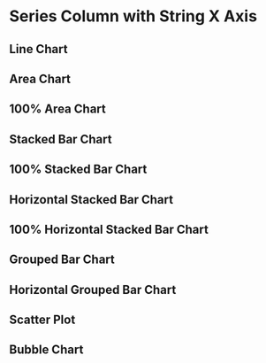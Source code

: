 <script>


let full = 
[
    {x: "1900", series: 'A', y1: 103, y2: 135, y3: 88},
    {x: "1900", series: 'B', y1: 240, y2: 299, y3: 201},
    {x: "1900", series: 'C', y1: 361, y2: 318, y3: 314},
    {x: "1901", series: 'A', y1: 105, y2: 138, y3: 93},
    {x: "1901", series: 'B', y1: 298, y2: 215, y3: 277},
    {x: "1901", series: 'C', y1: 394, y2: 306, y3: 348},
    {x: "1902", series: 'A', y1: 106, y2: 132, y3: 103},
    {x: "1902", series: 'B', y1: 209, y2: 282, y3: 227},
    {x: "1902", series: 'C', y1: 384, y2: 367, y3: 312},
    {x: "1903", series: 'A', y1: 108, y2: 130, y3: 105},
    {x: "1903", series: 'B', y1: 296, y2: 274, y3: 259},
    {x: "1903", series: 'C', y1: 330, y2: 301, y3: 338},
    {x: "1904", series: 'A', y1: 109, y2: 128, y3: 102},
    {x: "1904", series: 'B', y1: 280, y2: 266, y3: 293},
    {x: "1904", series: 'C', y1: 332, y2: 342, y3: 343},
    {x: "1905", series: 'A', y1: 111, y2: 124, y3: 101},
    {x: "1905", series: 'B', y1: 218, y2: 288, y3: 204},
    {x: "1905", series: 'C', y1: 318, y2: 375, y3: 313},
    {x: "1906", series: 'A', y1: 120, y2: 122, y3: 100},
    {x: "1906", series: 'B', y1: 261, y2: 275, y3: 265},
    {x: "1906", series: 'C', y1: 332, y2: 397, y3: 388},
    {x: "1907", series: 'A', y1: 133, y2: 131, y3: 100},
    {x: "1907", series: 'B', y1: 285, y2: 259, y3: 229},
    {x: "1907", series: 'C', y1: 334, y2: 390, y3: 372},
    {x: "1908", series: 'A', y1: 142, y2: 128, y3: 99},
    {x: "1908", series: 'B', y1: 257, y2: 219, y3: 235},
    {x: "1908", series: 'C', y1: 350, y2: 388, y3: 364},
    {x: "1909", series: 'A', y1: 156, y2: 135, y3: 97},
    {x: "1909", series: 'B', y1: 228, y2: 275, y3: 299},
    {x: "1909", series: 'C', y1: 321, y2: 352, y3: 359},
    {x: "1910", series: 'A', y1: 168, y2: 137, y3: 95},
    {x: "1910", series: 'B', y1: 212, y2: 216, y3: 270},
    {x: "1910", series: 'C', y1: 400, y2: 340, y3: 400}
]

let missingY = 
[ // remove B 1902
    {x: "1900", series: 'A', y1: 103, y2: 135, y3: 88},
    {x: "1900", series: 'B', y1: 240, y2: 299, y3: 201},
    {x: "1900", series: 'C', y1: 361, y2: 318, y3: 314},
    {x: "1901", series: 'A', y1: 105, y2: 138, y3: 93},
    {x: "1901", series: 'B', y1: 298, y2: 215, y3: 277},
    {x: "1901", series: 'C', y1: 394, y2: 306, y3: 348},
    {x: "1902", series: 'A', y1: 106, y2: 132, y3: 103},
    {x: "1902", series: 'C', y1: 384, y2: 367, y3: 312},
    {x: "1903", series: 'A', y1: 108, y2: 130, y3: 105},
    {x: "1903", series: 'B', y1: 296, y2: 274, y3: 259},
    {x: "1903", series: 'C', y1: 330, y2: 301, y3: 338},
    {x: "1904", series: 'A', y1: 109, y2: 128, y3: 102},
    {x: "1904", series: 'B', y1: 280, y2: 266, y3: 293},
    {x: "1904", series: 'C', y1: 332, y2: 342, y3: 343},
    {x: "1905", series: 'A', y1: 111, y2: 124, y3: 101},
    {x: "1905", series: 'B', y1: 218, y2: 288, y3: 204},
    {x: "1905", series: 'C', y1: 318, y2: 375, y3: 313},
    {x: "1906", series: 'A', y1: 120, y2: 122, y3: 100},
    {x: "1906", series: 'B', y1: 261, y2: 275, y3: 265},
    {x: "1906", series: 'C', y1: 332, y2: 397, y3: 388},
    {x: "1907", series: 'A', y1: 133, y2: 131, y3: 100},
    {x: "1907", series: 'B', y1: 285, y2: 259, y3: 229},
    {x: "1907", series: 'C', y1: 334, y2: 390, y3: 372},
    {x: "1908", series: 'A', y1: 142, y2: 128, y3: 99},
    {x: "1908", series: 'B', y1: 257, y2: 219, y3: 235},
    {x: "1908", series: 'C', y1: 350, y2: 388, y3: 364},
    {x: "1909", series: 'A', y1: 156, y2: 135, y3: 97},
    {x: "1909", series: 'B', y1: 228, y2: 275, y3: 299},
    {x: "1909", series: 'C', y1: 321, y2: 352, y3: 359},
    {x: "1910", series: 'A', y1: 168, y2: 137, y3: 95},
    {x: "1910", series: 'B', y1: 212, y2: 216, y3: 270},
    {x: "1910", series: 'C', y1: 400, y2: 340, y3: 400}
]

let nulls =
[
    {x: "1900", series: 'A', y1: 103, y2: 135, y3: 88},
    {x: "1900", series: 'B', y1: 240, y2: 299, y3: 201},
    {x: "1900", series: 'C', y1: 361, y2: 318, y3: 314},
    {x: "1901", series: 'A', y1: 105, y2: 138, y3: 93},
    {x: "1901", series: 'B', y1: 298, y2: 215, y3: 277},
    {x: "1901", series: 'C', y1: 394, y2: 306, y3: 348},
    {x: "1902", series: 'A', y1: null, y2: 132, y3: 103},
    {x: "1902", series: 'B', y1: 209, y2: 282, y3: 227},
    {x: "1902", series: 'C', y1: 384, y2: 367, y3: 312},
    {x: "1903", series: 'A', y1: 108, y2: 130, y3: 105},
    {x: "1903", series: 'B', y1: 296, y2: 274, y3: 259},
    {x: "1903", series: 'C', y1: 330, y2: 301, y3: 338},
    {x: "1904", series: 'A', y1: 109, y2: 128, y3: 102},
    {x: "1904", series: 'B', y1: 280, y2: 266, y3: 293},
    {x: "1904", series: 'C', y1: 332, y2: null, y3: 343},
    {x: "1905", series: 'A', y1: 111, y2: 124, y3: 101},
    {x: "1905", series: 'B', y1: 218, y2: 288, y3: 204},
    {x: "1905", series: 'C', y1: 318, y2: 375, y3: 313},
    {x: "1906", series: 'A', y1: 120, y2: 122, y3: 100},
    {x: "1906", series: 'B', y1: 261, y2: 275, y3: 265},
    {x: "1906", series: 'C', y1: 332, y2: 397, y3: 388},
    {x: "1907", series: 'A', y1: 133, y2: 131, y3: 100},
    {x: "1907", series: 'B', y1: 285, y2: 259, y3: 229},
    {x: "1907", series: 'C', y1: 334, y2: 390, y3: 372},
    {x: "1908", series: 'A', y1: 142, y2: 128, y3: 99},
    {x: "1908", series: 'B', y1: 257, y2: 219, y3: null},
    {x: "1908", series: 'C', y1: 350, y2: 388, y3: 364},
    {x: "1909", series: 'A', y1: 156, y2: 135, y3: 97},
    {x: "1909", series: 'B', y1: 228, y2: 275, y3: 299},
    {x: "1909", series: 'C', y1: 321, y2: 352, y3: 359},
    {x: "1910", series: 'A', y1: 168, y2: 137, y3: 95},
    {x: "1910", series: 'B', y1: 212, y2: 216, y3: 270},
    {x: "1910", series: 'C', y1: 400, y2: 340, y3: 400}
]



 </script>

<h1>Series Column with String X Axis</h1>
<h2>Line Chart</h2>
<LineChart data={full} series=series title="Full Data"/>
<LineChart data={missingY} series=series title="Missing Y"/>
<LineChart data={nulls}  series=series title="Nulls"/>

<h2>Area Chart</h2>
<AreaChart data={full}  series=series title="Full Data"/>
<AreaChart data={missingY} series=series title="Missing Y"/>
<AreaChart data={nulls}  series=series title="Nulls"/>

<h2>100% Area Chart</h2>
<AreaChart data={full}  series=series title="Full Data" type=stacked100/>
<AreaChart data={missingY} series=series title="Missing Y" type=stacked100/>
<AreaChart data={nulls}  series=series title="Nulls" type=stacked100/>

<h2>Stacked Bar Chart</h2>
<BarChart data={full}  series=series title="Full Data"/>
<BarChart data={missingY} series=series title="Missing Y"/>
<BarChart data={nulls}  series=series title="Nulls"/>

<h2>100% Stacked Bar Chart</h2>
<BarChart data={full}  series=series title="Full Data" type=stacked100/>
<BarChart data={missingY} series=series title="Missing Y" type=stacked100/>
<BarChart data={nulls}  series=series title="Nulls" type=stacked100/>

<h2>Horizontal Stacked Bar Chart</h2>
<BarChart data={full}  swapXY=true series=series title="Full Data" xType=value/>
<BarChart data={missingY}  swapXY=true series=series title="Missing Y"/>
<BarChart data={nulls}  swapXY=true series=series title="Nulls"/>

<h2>100% Horizontal Stacked Bar Chart</h2>
<BarChart data={full}  swapXY=true series=series title="Full Data" xType=value type=stacked100/>
<BarChart data={missingY}  swapXY=true series=series title="Missing Y" type=stacked100/>
<BarChart data={nulls}  swapXY=true series=series title="Nulls" type=stacked100/>

<h2>Grouped Bar Chart</h2>
<BarChart data={full}  type=grouped series=series title="Full Data"/>
<BarChart data={missingY} type=grouped series=series title="Missing Y"/>
<BarChart data={nulls}  type=grouped series=series title="Nulls"/>

<h2>Horizontal Grouped Bar Chart</h2>
<BarChart data={full}  swapXY=true type=grouped series=series title="Full Data"/>
<BarChart data={missingY}  swapXY=true type=grouped series=series title="Missing Y"/>
<BarChart data={nulls}  swapXY=true type=grouped series=series title="Nulls"/>

<h2>Scatter Plot</h2>
<ScatterPlot data={full}  series=series title="Full Data"/>
<ScatterPlot data={missingY} series=series title="Missing Y"/>
<ScatterPlot data={nulls}  series=series title="Nulls"/>

<h2>Bubble Chart</h2>
<BubbleChart data={full} size=y1 series=series title="Full Data"/>
<BubbleChart data={missingY}  size=y1 series=series title="Missing Y" legend=true/>
<BubbleChart data={nulls}  size=y1 series=series title="Nulls"/>